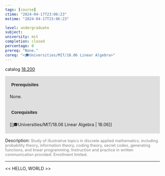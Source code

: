 ```yaml
---
tags: [course]
ctime: "2024-04-17T23:06:23"
mstime: "2024-04-17T23:06:23"

level: undergraduate
subject: 
university: mit
completion: closed
percentage: 0
prereq: "None."
coreq: "<🎓Universities/MIT/18.06 Linear Algebra>"
---
```


catalog [18.200](http://student.mit.edu/catalog/m18a.html#18.200)

<span style="display: block; padding: 15px; background-color: rgb(100, 100, 100, 0.2);"><font id="m_prereq1712_0" style="display: block; font-family: Arial, sans-serif; font-weight: bold; padding: 5px">Prerequisites</font><br><span id="prereq1712_0">None.</span></span>
<span style="display: block; padding: 15px; background-color: rgb(100, 100, 100, 0.2);"><font id="m_coreq1712_0" style="display: block; font-family: Arial, sans-serif; font-weight: bold; padding: 5px">Corequisites</font><br><span id="coreq1712_0">[[🎓Universities/MIT/18.06 Linear Algebra | 18.06]]</span></span>

<font style="">Description:</font>
<font style="color: grey; font-size: 0.8rem;">Study of illustrative topics in discrete applied mathematics, including probability theory, information theory, coding theory, secret codes, generating functions, and linear programming. Instruction and practice in written communication provided. Enrollment limited.</font>



---

<< HELLO, WORLD >>
